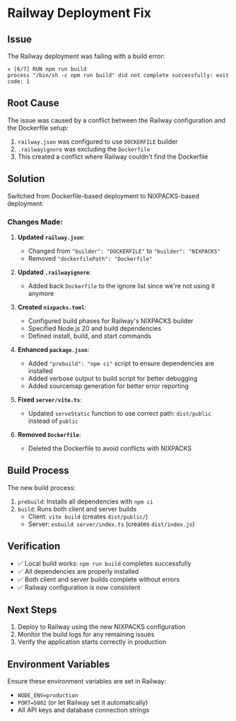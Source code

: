# Railway Deployment Fix

## Issue
The Railway deployment was failing with a build error:
```
✕ [6/7] RUN npm run build 
process "/bin/sh -c npm run build" did not complete successfully: exit code: 1
```

## Root Cause
The issue was caused by a conflict between the Railway configuration and the Dockerfile setup:
1. `railway.json` was configured to use `DOCKERFILE` builder
2. `.railwayignore` was excluding the `Dockerfile`
3. This created a conflict where Railway couldn't find the Dockerfile

## Solution
Switched from Dockerfile-based deployment to NIXPACKS-based deployment:

### Changes Made:

1. **Updated `railway.json`**:
   - Changed from `"builder": "DOCKERFILE"` to `"builder": "NIXPACKS"`
   - Removed `"dockerfilePath": "Dockerfile"`

2. **Updated `.railwayignore`**:
   - Added back `Dockerfile` to the ignore list since we're not using it anymore

3. **Created `nixpacks.toml`**:
   - Configured build phases for Railway's NIXPACKS builder
   - Specified Node.js 20 and build dependencies
   - Defined install, build, and start commands

4. **Enhanced `package.json`**:
   - Added `"prebuild": "npm ci"` script to ensure dependencies are installed
   - Added verbose output to build script for better debugging
   - Added sourcemap generation for better error reporting

5. **Fixed `server/vite.ts`**:
   - Updated `serveStatic` function to use correct path: `dist/public` instead of `public`

6. **Removed `Dockerfile`**:
   - Deleted the Dockerfile to avoid conflicts with NIXPACKS

## Build Process
The new build process:
1. `prebuild`: Installs all dependencies with `npm ci`
2. `build`: Runs both client and server builds
   - Client: `vite build` (creates `dist/public/`)
   - Server: `esbuild server/index.ts` (creates `dist/index.js`)

## Verification
- ✅ Local build works: `npm run build` completes successfully
- ✅ All dependencies are properly installed
- ✅ Both client and server builds complete without errors
- ✅ Railway configuration is now consistent

## Next Steps
1. Deploy to Railway using the new NIXPACKS configuration
2. Monitor the build logs for any remaining issues
3. Verify the application starts correctly in production

## Environment Variables
Ensure these environment variables are set in Railway:
- `NODE_ENV=production`
- `PORT=5002` (or let Railway set it automatically)
- All API keys and database connection strings
